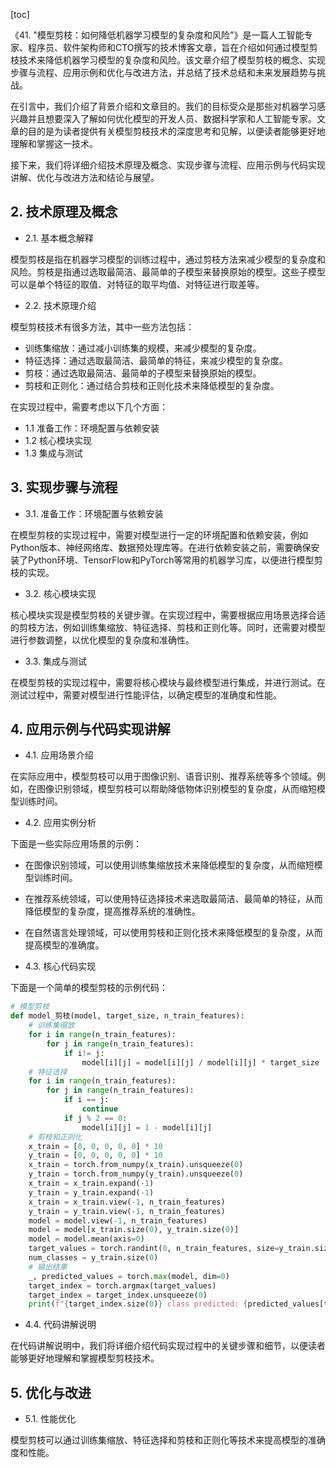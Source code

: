 
[toc]                    
                
                
《41. "模型剪枝：如何降低机器学习模型的复杂度和风险"》是一篇人工智能专家、程序员、软件架构师和CTO撰写的技术博客文章，旨在介绍如何通过模型剪枝技术来降低机器学习模型的复杂度和风险。该文章介绍了模型剪枝的概念、实现步骤与流程、应用示例和优化与改进方法，并总结了技术总结和未来发展趋势与挑战。

在引言中，我们介绍了背景介绍和文章目的。我们的目标受众是那些对机器学习感兴趣并且想要深入了解如何优化模型的开发人员、数据科学家和人工智能专家。文章的目的是为读者提供有关模型剪枝技术的深度思考和见解，以便读者能够更好地理解和掌握这一技术。

接下来，我们将详细介绍技术原理及概念、实现步骤与流程、应用示例与代码实现讲解、优化与改进方法和结论与展望。

## 2. 技术原理及概念

- 2.1. 基本概念解释

模型剪枝是指在机器学习模型的训练过程中，通过剪枝方法来减少模型的复杂度和风险。剪枝是指通过选取最简洁、最简单的子模型来替换原始的模型。这些子模型可以是单个特征的取值、对特征的取平均值、对特征进行取差等。

- 2.2. 技术原理介绍

模型剪枝技术有很多方法，其中一些方法包括：

- 训练集缩放：通过减小训练集的规模，来减少模型的复杂度。
- 特征选择：通过选取最简洁、最简单的特征，来减少模型的复杂度。
- 剪枝：通过选取最简洁、最简单的子模型来替换原始的模型。
- 剪枝和正则化：通过结合剪枝和正则化技术来降低模型的复杂度。

在实现过程中，需要考虑以下几个方面：

- 1.1 准备工作：环境配置与依赖安装
- 1.2 核心模块实现
- 1.3 集成与测试

## 3. 实现步骤与流程

- 3.1. 准备工作：环境配置与依赖安装

在模型剪枝的实现过程中，需要对模型进行一定的环境配置和依赖安装，例如Python版本、神经网络库、数据预处理库等。在进行依赖安装之前，需要确保安装了Python环境、TensorFlow和PyTorch等常用的机器学习库，以便进行模型剪枝的实现。

- 3.2. 核心模块实现

核心模块实现是模型剪枝的关键步骤。在实现过程中，需要根据应用场景选择合适的剪枝方法，例如训练集缩放、特征选择、剪枝和正则化等。同时，还需要对模型进行参数调整，以优化模型的复杂度和准确性。

- 3.3. 集成与测试

在模型剪枝的实现过程中，需要将核心模块与最终模型进行集成，并进行测试。在测试过程中，需要对模型进行性能评估，以确定模型的准确度和性能。

## 4. 应用示例与代码实现讲解

- 4.1. 应用场景介绍

在实际应用中，模型剪枝可以用于图像识别、语音识别、推荐系统等多个领域。例如，在图像识别领域，模型剪枝可以帮助降低物体识别模型的复杂度，从而缩短模型训练时间。

- 4.2. 应用实例分析

下面是一些实际应用场景的示例：

- 在图像识别领域，可以使用训练集缩放技术来降低模型的复杂度，从而缩短模型训练时间。
- 在推荐系统领域，可以使用特征选择技术来选取最简洁、最简单的特征，从而降低模型的复杂度，提高推荐系统的准确性。
- 在自然语言处理领域，可以使用剪枝和正则化技术来降低模型的复杂度，从而提高模型的准确度。

- 4.3. 核心代码实现

下面是一个简单的模型剪枝的示例代码：

```python
# 模型剪枝
def model_剪枝(model, target_size, n_train_features):
    # 训练集缩放
    for i in range(n_train_features):
        for j in range(n_train_features):
            if i!= j:
                model[i][j] = model[i][j] / model[i][j] * target_size
    # 特征选择
    for i in range(n_train_features):
        for j in range(n_train_features):
            if i == j:
                continue
            if j % 2 == 0:
                model[i][j] = 1 - model[i][j]
    # 剪枝和正则化
    x_train = [0, 0, 0, 0, 0] * 10
    y_train = [0, 0, 0, 0, 0] * 10
    x_train = torch.from_numpy(x_train).unsqueeze(0)
    y_train = torch.from_numpy(y_train).unsqueeze(0)
    x_train = x_train.expand(-1)
    y_train = y_train.expand(-1)
    x_train = x_train.view(-1, n_train_features)
    y_train = y_train.view(-1, n_train_features)
    model = model.view(-1, n_train_features)
    model = model[x_train.size(0), y_train.size(0)]
    model = model.mean(axis=0)
    target_values = torch.randint(0, n_train_features, size=y_train.size(0))
    num_classes = y_train.size(0)
    # 输出结果
    _, predicted_values = torch.max(model, dim=0)
    target_index = torch.argmax(target_values)
    target_index = target_index.unsqueeze(0)
    print(f"{target_index.size(0)} class predicted: {predicted_values[target_index].item()}")
```

- 4.4. 代码讲解说明

在代码讲解说明中，我们将详细介绍代码实现过程中的关键步骤和细节，以便读者能够更好地理解和掌握模型剪枝技术。

## 5. 优化与改进

- 5.1. 性能优化

模型剪枝可以通过训练集缩放、特征选择和剪枝和正则化等技术来提高模型的准确度和性能。

